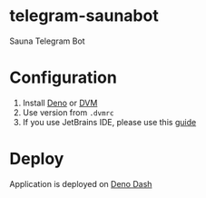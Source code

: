 # telegram-saunabot

Sauna Telegram Bot

# Configuration

1. Install [Deno](https://deno.land/) or [DVM](https://github.com/justjavac/dvm)
2. Use version from `.dvmrc`
3. If you use JetBrains IDE, please use this
   [guide](https://deno.land/manual@v1.11.3/getting_started/setup_your_environment#jetbrains-ides)

# Deploy

Application is deployed on
[Deno Dash](https://dash.deno.com/projects/telegram-saunabot)
